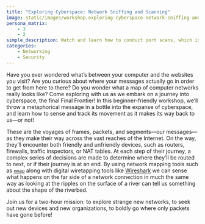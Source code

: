 ```yaml
---
title: "Exploring Cyberspace: Network Sniffing and Scanning"
image: static/images/workshop.exploring-cyberspace-network-sniffing-and-scanning.square.jpg
persona_matrix:
    - 3
    - 2
simple_description: Watch and learn how to conduct port scans, which is one way to discover computers that are connected to your home network or the Internet that you may not have noticed before. This workshop will teach you how to use famous hacker tools like `nmap` so that you are able to survey and map out the digital landscape we're all connected to. You'll also learn detailed information about a suite of computer network protocols called the TCP/IP stack, and much more.
categories:
    - Networking
    - Security
---
```


Have you ever wondered what&rsquo;s between your computer and the websites you visit? Are you curious about where your messages actually go in order to get from here to there? Do you wonder what a map of computer networks really looks like? Come exploring with us as we embark on a journey into cyberspace, the final Final Frontier! In this beginner-friendly workshop, we&rsquo;ll throw a metaphorical message in a bottle into the expanse of cyberspace, and learn how to sense and track its movement as it makes its way back to us&mdash;or not!

These are the voyages of frames, packets, and segments&mdash;our messages&mdash;as they make their way across the vast reaches of the Internet. On the way, they&rsquo;ll encounter both friendly and unfriendly devices, such as routers, firewalls, traffic inspectors, or NAT tables. At each step of their journey, a complex series of decisions are made to determine where they&rsquo;ll be routed to next, or if their journey is at an end. By using network mapping tools such as [`nmap`](https://nmap.org/) along with digital wiretapping tools like [Wireshark](https://www.wireshark.org/) we can sense what happens on the far side of a network connection in much the same way as looking at the ripples on the surface of a river can tell us something about the shape of the riverbed.

Join us for a two-hour mission: to explore strange new networks, to seek out new devices and new organizations, to boldly go where only packets have gone before!
